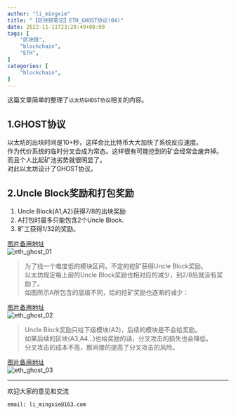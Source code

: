 ```yaml
---
author: "li_mingxie"
title: "【区块链笔记】ETH_GHOST协议(04)"
date: 2022-11-11T23:28:49+08:00
tags: [
    "区块链",
    "blockchain",
    "ETH",
]
categories: [
    "blockchain",
]
---
```


这篇文章简单的整理了`以太坊GHOST协议`相关的内容。  <!--more-->  

## 1.GHOST协议

以太坊的出块时间是10+秒，这样会比比特币大大加快了系统反应速度。  
作为代价系统的临时分叉会成为常态。这样很有可能挖到的矿会经常会废弃掉。  
而且个人比起矿池劣势就很明显了。  
对此以太坊设计了GHOST协议。  

## 2.Uncle Block奖励和打包奖励

1. Uncle Block(A1,A2)获得7/8的出块奖励
2. A打包时最多只能包含2个Uncle Block.
3. 旷工获得1/32的奖励。

[图片备用地址](https://limingxie.github.io/images/blockchain/ethereum/eth_ghost_01.png)  
![eth_ghost_01](https://mingxie-blog.oss-cn-beijing.aliyuncs.com/image/blockchain/ethereum/eth_ghost_01.png?x-oss-process=image/resize,w_500,m_lfit)  

>为了找一个难度低的模块区间，不定的挖矿获得Uncle Block奖励。  
>以太坊规定每上层的Uncle Block奖励也相对应的减少，到2/8后就没有奖励了。  
如图所示A所包含的层级不同，给的挖矿奖励也逐渐的减少：  

[图片备用地址](https://limingxie.github.io/images/blockchain/ethereum/eth_ghost_02.png)  
![eth_ghost_02](https://mingxie-blog.oss-cn-beijing.aliyuncs.com/image/blockchain/ethereum/eth_ghost_02.png)

>Uncle Block奖励只给下级模块(A2)，后续的模块是不会给奖励。  
>如果后续的区块(A3,A4...)也给奖励的话，分叉攻击的损失也会降低。  
>分叉攻击的成本不高，那间接的提高了分叉攻击的风险。  

[图片备用地址](https://limingxie.github.io/images/blockchain/ethereum/eth_ghost_03.png)  
![eth_ghost_03](https://mingxie-blog.oss-cn-beijing.aliyuncs.com/image/blockchain/ethereum/eth_ghost_03.png)

----------------------------------------------
欢迎大家的意见和交流

`email: li_mingxie@163.com`
